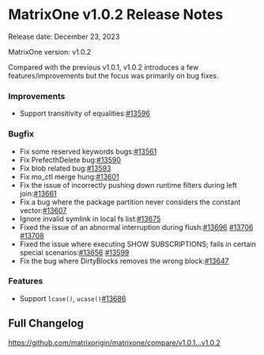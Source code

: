 # **MatrixOne v1.0.2 Release Notes**

Release date: December 23, 2023

MatrixOne version: v1.0.2

Compared with the previous v1.0.1, v1.0.2 introduces a few features/improvements but the focus was primarily on bug fixes.

### Improvements

- Support transitivity of equalities:[#13596](https://github.com/matrixorigin/matrixone/pull/13596)

### Bugfix

- Fix some reserved keywords bugs:[#13561](https://github.com/matrixorigin/matrixone/pull/13561)
- Fix PrefecthDelete bug:[#13590](https://github.com/matrixorigin/matrixone/pull/13590)
- Fix blob related bug:[#13593](https://github.com/matrixorigin/matrixone/pull/13593)
- Fix mo_ctl merge hung:[#13601](https://github.com/matrixorigin/matrixone/pull/13601)
- Fix the issue of incorrectly pushing down runtime filters during left join:[#13661](https://github.com/matrixorigin/matrixone/pull/13661)
- Fix a bug where the package partition never considers the constant vector:[#13607](https://github.com/matrixorigin/matrixone/pull/13607)
- Ignore invalid symlink in local fs list:[#13675](https://github.com/matrixorigin/matrixone/pull/13675)
- Fixed the issue of an abnormal interruption during flush:[#13696](https://github.com/matrixorigin/matrixone/pull/13696) [#13706](https://github.com/matrixorigin/matrixone/pull/13706) [#13708](https://github.com/matrixorigin/matrixone/pull/13708)
- Fixed the issue where executing SHOW SUBSCRIPTIONS; fails in certain special scenarios:[#13656](https://github.com/matrixorigin/matrixone/pull/13656) [#13599](https://github.com/matrixorigin/matrixone/pull/13656)
- Fix the bug where DirtyBlocks removes the wrong block:[#13647](https://github.com/matrixorigin/matrixone/pull/13647)

### Features

- Support `lcase()`, `ucase()`[#13686](https://github.com/matrixorigin/matrixone/pull/13686)

## Full Changelog

<https://github.com/matrixorigin/matrixone/compare/v1.0.1...v1.0.2>